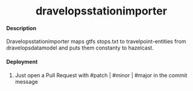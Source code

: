 <h1 align="center">dravelopsstationimporter</h1>

#### Description
Dravelopsstationimporter maps gtfs stops.txt to travelpoint-entities from dravelopsdatamodel and puts them constanty to hazelcast.

#### Deployment
1. Just open a Pull Request with #patch | #minor | #major in the commit message

